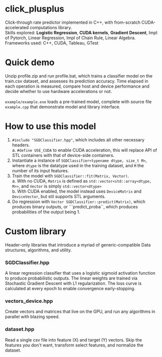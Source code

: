 # click_plusplus
Click-through rate predictor implemented in C++, with from-scratch CUDA-accelerated computations library. <br>
Skills explored: **Logistic Regression**, **CUDA kernels**, **Gradient Descent**, Impl of Pytorch, Linear Regression, Impl of Chain Rule, Linear Algebra. <br>
Frameworks used: C++, CUDA, Tableau, GTest

# Quick demo
Unzip profile.zip and run profile.bat, which trains a classifier model on the train.csv dataset, and assesses its prediction accuracy. Time elapsed in each operation is measured, compare host and device performance and decide whether to use hardware accelerations or not. <br><br>
```example/example.exe``` loads a pre-trained model, complete with source file ```example.cpp``` that demonstrate model and library interface. <br>

# How to use this model
1. ```#include "SGDClassifier.hpp"```, which includes all other necessary headers. <br>
    a. ```#define USE_CUDA``` to enable CUDA acceleration, this will replace API of STL containers with that of device-side containers.
2. Instantiate a instance of ```SGDClassifier<typename dtype, size_t M>```, where ```dtype``` is the datatype used in the training dataset, and ```M``` the number of its input features.
3. Train the model with ```SGDClassifier::fit(Matrix, Vector)```. <br>
    a. With no CUDA, ```Matrix``` is defined as ```std::vector<std::array<dtype, M>>```, and ```Vector``` is simply ```std::vector<dtype>``` <br>
    b. With CUDA enabled, the model instead uses ```DeviceMatrix``` and ```DeviceVector```, but stil supports STL arguments. <br>
4. Do regression with ```Vector SGDClassifier::predict(Matrix)```, which produces binary outputs, or ```predict_proba``, which produces probabilities of the output being 1.

# Custom library
Header-only libraries that introduce a myriad of generic-compatible Data structures, algorithms, and utility.

### SGDClassifier.hpp
A linear regression classifier that uses a logistic sigmoid activation function to produce probabilistic outputs. The linear weights are trained via Stochastic Gradient Descent with L1 regularization. The loss curve is calculated at every epoch to enable convergence early-stopping.

### vectors_device.hpp
Create vectors and matrices that live on the GPU, and run any algorithms in parallel with blazing speed.

### dataset.hpp
Read a single csv file into feature (X) and target (Y) vectors. Skip the features you don't want, transform select features, and normalize the dataset.

